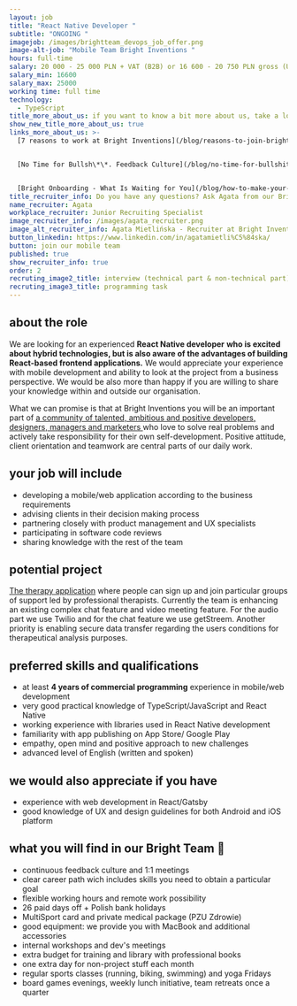 ```yaml
---
layout: job
title: "React Native Developer "
subtitle: "ONGOING "
imagejob: /images/brightteam_devops_job_offer.png
image-alt-job: "Mobile Team Bright Inventions "
hours: full-time
salary: 20 000 - 25 000 PLN + VAT (B2B) or 16 600 - 20 750 PLN gross (UoP)
salary_min: 16600
salary_max: 25000
working time: full time
technology:
  - TypeScript
title_more_about_us: if you want to know a bit more about us, take a look below 🙋🏻‍♀️🙋🏻‍♂️
show_new_title_more_about_us: true
links_more_about_us: >-
  [7 reasons to work at Bright Inventions](/blog/reasons-to-join-bright)


  [No Time for Bullsh\*\*. Feedback Culture](/blog/no-time-for-bullshit-feedback-culture/)


  [Bright Onboarding - What Is Waiting for You](/blog/how-to-make-your-onboarding-bright)
title_recruiter_info: Do you have any questions? Ask Agata from our Bright team!
name_recruiter: Agata
workplace_recruiter: Junior Recruiting Specialist
image_recruiter_info: /images/agata_recruiter.png
image_alt_recruiter_info: Agata Mietlińska - Recruiter at Bright Inventions
button_linkedin: https://www.linkedin.com/in/agatamietli%C5%84ska/
button: join our mobile team
published: true
show_recruiter_info: true
order: 2
recruting_image2_title: interview (technical part & non-technical part)
recruting_image3_title: programming task
---
```

## **about the role** 

We are looking for an experienced **React Native developer** **who is excited about hybrid technologies, but is also aware of the advantages of building React-based frontend applications.** We would appreciate your experience with mobile development and ability to look at the project from a business perspective. We would be also more than happy if you are willing to share your knowledge within and outside our organisation. 

What we can promise is that at Bright Inventions you will be an important part of [a community of talented, ambitious and positive developers, designers, managers and marketers ](https://brightinventions.pl/about-us/team/)who love to solve real problems and actively take responsibility for their own self-development. Positive attitude, client orientation and teamwork are central parts of our daily work.

## **your job will include**

* developing a mobile/web application according to the business requirements 
* advising clients in their decision making process 
* partnering closely with product management and UX specialists
* participating in software code reviews
* sharing knowledge with the rest of the team

## **potential project** 

[The therapy application](https://circlesup.com/) where people can sign up and join particular groups of support led by professional therapists. Currently the team is enhancing an existing complex chat feature and video meeting feature. For the audio part we use Twilio and for the chat feature we use getStreem. Another priority is enabling secure data transfer regarding the users conditions for therapeutical analysis purposes.

## **preferred skills and qualifications**

* at least **4 years of commercial programming** experience in mobile/web development
* very good practical knowledge of TypeScript/JavaScript and React Native 
* working experience with libraries used in React Native development 
* familiarity with app publishing on App Store/ Google Play
* empathy, open mind and positive approach to new challenges
* advanced level of English (written and spoken)

## **we would also appreciate if you have** 

* experience with web development in React/Gatsby 
* good knowledge of UX and design guidelines for both Android and iOS platform

## **what you will find in our Bright Team 🧡**

* continuous feedback culture and 1:1 meetings 
* clear career path wich includes skills you need to obtain a particular goal 
* flexible working hours and remote work possibility
* 26 paid days off + Polish bank holidays
* MultiSport card and private medical package (PZU Zdrowie)
* good equipment: we provide you with MacBook and additional accessories
* internal workshops and dev's meetings 
* extra budget for training and library with professional books
* one extra day for non-project stuff each month
* regular sports classes (running, biking, swimming) and yoga Fridays
* board games evenings, weekly lunch initiative, team retreats once a quarter